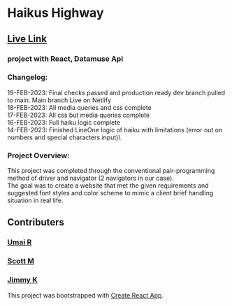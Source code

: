 # Haikus Highway

## [Live Link](https://haikushighwaymain.netlify.app/)

### project with React, Datamuse Api

### Changelog:

19-FEB-2023: Final checks passed and production ready dev branch pulled to main. Main branch Live on Netlify\
18-FEB-2023: All media queries and css complete\
17-FEB-2023: All css but media queries complete\
16-FEB-2023: Full haiku logic complete\
14-FEB-2023: Finished LineOne logic of haiku with limitations (error out on numbers and special characters input)\


### Project Overview:
This project was completed through the conventional pair-programming method of driver and navigator (2 navigators in our case).\
The goal was to create a website that met the given requirements and suggested font styles and color scheme to mimic a client brief handling situation in real life.


## Contributers

### [Umai R](https://github.com/urav083)
### [Scott M](https://github.com/ScottMartino)
### [Jimmy K](https://github.com/sjimmykang)

This project was bootstrapped with [Create React App](https://github.com/facebook/create-react-app).
